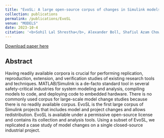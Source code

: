 ```yaml
---
title: "EvoSL: A large open-source corpus of changes in Simulink models & projects"
collection: publications
permalink: /publications/EvoSL
venue: "MODELS"
date: 2023-10-4
citation: '<b>Sohil Lal Shrestha</b>, Alexander Boll, Shafiul Azam Chowdhury, Timo Kehrer and Christoph Csallner. "EvoSL: A large open-source corpus of changes in Simulink models & projects", MODELS 2023.'
---
```

[Download paper here](https://ranger.uta.edu/~csallner/papers/Shrestha23EvoSL.pdf) 

## Abstract
Having readily available corpora is crucial for performing replication, reproduction, extension, and verification studies of existing research tools and techniques. MATLAB/Simulink is a de-facto standard tool in several safety-critical industries for system modeling and analysis, compiling models to code, and deploying code to embedded hardware. There is no commonly used corpus for large-scale model change studies because there is no readily available corpus. EvoSL is the first large corpus of Simulink projects that includes model and project changes and allows redistribution. EvoSL is available under a permissive open-source license and contains its collection and analysis tools. Using a subset of EvoSL, we replicated a case study of model changes on a single closed-source industrial project.